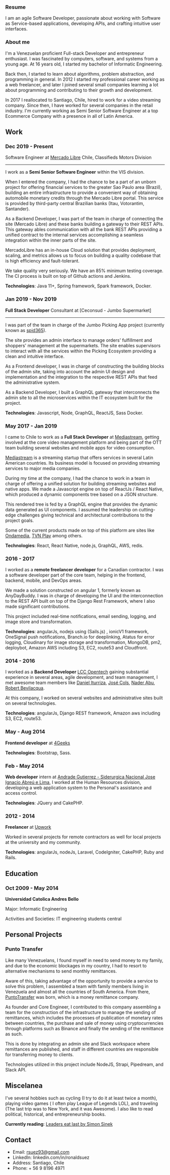 
### Resume

I am an agile Software Developer, passionate about working with Software as Service-based applications, developing APIs, and crafting intuitive user interfaces.

### About me

I'm a Venezuelan proficient Full-stack Developer and entrepreneur enthusiast. I was fascinated by computers, software, and systems from a young age. At 16 years old, I started my bachelor of Informatic Engineering.

Back then, I started to learn about algorithms, problem abstraction, and programming in general. In 2012 I started my professional career working as a web freelancer, and later I joined several small companies learning a lot about programming and contributing to their growth and development.

In 2017 I reallocated to Santiago, Chile, hired to work for a video streaming company. Since then, I have worked for several companies in the retail industry. I'm currently working as Semi Senior Software Engineer at a top Ecommerce Company with a presence in all of Latin America.

## Work

### Dec 2019 - Present

Software Engineer at [Mercado Libre](https://www.mercadolibre.cl/) Chile, Classifieds Motors Division

---

I work as a **Semi Senior Software Engineer** within the VIS division.

When I entered the company, I had the chance to be a part of an unborn project for offering financial services to the greater Sao Paulo area (Brazil), building an entire infrastructure to provide a convenient way of obtaining automobile monetary credits through the Mercado Libre portal. This service is provided by third-party central Brazilian banks (Itau, Votorantim, Santander).

As a Backend Developer, I was part of the team in charge of connecting the site (Mercado Libre) and these banks building a gateway to their REST APIs. This gateway ables communication with all the bank REST APIs providing a unified contract to the internal services accomplishing a seamless integration within the inner parts of the site.

MercadoLibre has an in-house Cloud solution that provides deployment, scaling, and metrics allows us to focus on building a quality codebase that is high efficiency and fault-tolerant. 

We take quality very seriously. We have an 85% minimum testing coverage. The CI process is built on top of Github actions and Jenkins.


**Technologies**: Java 11+, Spring framework, Spark framework, Docker.

### Jan 2019 - Nov 2019

**Full Stack Developer** Consultant at [Ceconsud - Jumbo Supermarket]

----

I was part of the team in charge of the Jumbo Picking App project (currently known as [spid365](https://spidchile.cl/)).

The site provides an admin interface to manage orders' fulfillment and shoppers' management at the supermarkets. The site enables supervisors to interact with all the services within the Picking Ecosystem providing a clean and intuitive interface.

As a Frontend developer, I was in charge of constructing the building blocks of the admin site, taking into account the admin UI design and implementation and the integration to the respective REST APIs that feed the administrative system.

As a Backend Developer, I built a GraphQL gateway that interconnects the admin site to all the microservices within the IT ecosystem built for the project.

**Technologies**: Javascript, Node, GraphQL, ReactJS, Sass Docker.

### May 2017 - Jan 2019

I came to Chile to work as a **Full Stack Developer** at [Mediastream](https://www.mediastre.am/), getting involved at the core video management platform and being part of the OTT team building several websites and mobile apps for video consumption. 

[Mediastream](https://www.mediastre.am/) is a streaming startup that offers services in several Latin American countries. Its business model is focused on providing streaming services to major media companies.

During my time at the company, I had the chance to work in a team in charge of offering a unified solution for building streaming websites and native apps. We made a Javascript engine on top of ReactJs / React Native, which produced a dynamic components tree based on a JSON structure.

This rendered tree is fed by a GraphQL engine that provides the dynamic data generated as UI components. I assumed the leadership on cutting-edge challenges giving technical and architectural contributions to the project goals.

Some of the current products made on top of this platform are sites like [Ondamedia](https://ondamedia.cl/), [TVN Play](https://www.tvnplay.cl/) among others.

 
**Technologies**: React, React Native, node.js, GraphQL, AWS, redis.
 
### 2016 - 2017

I worked as a **remote freelancer developer** for a Canadian contractor. I was a software developer part of the core team, helping in the frontend, backend, mobile, and DevOps areas.

We made a solution constructed on angular 1, formerly known as AnyDayBuddy. I was in charge of developing the UI and the interconnection to the  REST API built on top of the Django Rest Framework, where I also made significant contributions.

This project included real-time notifications, email sending, logging, and image store and transformation.

**Technologies**: angularJs, nodejs using (Sails.js) , ionicV1 framework, OneSignal push notifications, Branch.io for deeplinking, Atatus for error logging,  Cloudinary for image storage and transformation, MongoDB, pm2, deploybot, Amazon AWS including S3, EC2, route53 and Cloudfront. 

### 2014 - 2016

I worked as a **Backend Developer** [LCC Opentech](http://lccopen.tech/) gaining substantial experience in several areas, agile development, and team management, I met awesome team members like [Daniel Iturriza](https://github.com/diturriza), [José Cols](https://github.com/josecols), [Nader Abu](https://github.com/naderst), [Robert Bevilacqua](https://github.com/RBevilacqua).

At this company, I worked on several websites and administrative sites built on several technologies.

**Technologies**: angularJs, Django REST framework, Amazon aws including S3, EC2, route53. 

### May - Aug 2014

**Frontend developer** at [4Geeks](https://www.4geeks.co/es/inicio/)

**Technologies**: Bootstrap, Sass.

### Feb - May 2014

**Web developer** intern at [Andrade Gutierrez - Siderurgica Nacional Jose Ignacio Abreú e Lima](), I worked at the Human Resources division, developing a web application system to the Personal's assistance and access control.

**Technologies**: JQuery and CakePHP. 

### 2012 - 2014

**Freelancer** at [Upwork](https://www.upwork.com/freelancers/~01ba4f039661b19550) 

Worked in several projects for remote contractors as well for local projects at the university and my community.

**Technologies**: angularJs, nodeJs, Laravel, CodeIgniter, CakePHP, Ruby and Rails.

## Education

### Oct 2009 - May 2014

**Universidad Catolica Andres Bello**

Major: Informatic Engineering

Activities and Societies: IT engineering students central

## Personal Projects

### Punto Transfer

Like many Venezuelans, I found myself in need to send money to my family, and due to the economic blockages in my country, I had to resort to alternative mechanisms to send monthly remittances.

Aware of this, taking advantage of the opportunity to provide a service to solve this problem, I assembled a team with family members living in Venezuela and almost all the countries of South America. From there, [PuntoTransfer](https://www.instagram.com/punto_transfer/?hl=es) was born, which is a money remittance company.

As founder and Core Engineer, I contributed to this company assembling a team for the construction of the infrastructure to manage the sending of remittances, which includes the processes of publication of monetary rates between countries, the purchase and sale of money using cryptocurrencies through platforms such as Binance and finally the sending of the remittance as such.

This is done by integrating an admin site and Slack workspace where remittances are published, and staff in different countries are responsible for transferring money to clients.

Technologies utilized in this project include NodeJS, Strapi, Pipedream, and Slack API.

## Miscelanea

 I've several hobbies such as cycling (I try to do it at least twice a month), playing video games ( I often play League of Legends LOL), and traveling (The last trip was to New York, and it was Awesome). I also like to read political, historical, and entrepreneurship books.
 
 **Currently reading**: [Leaders eat last by Simon Sinek](https://www.blinkist.com/en/books/leaders-eat-last-en?utm_source=gsn&utm_medium=paid&utm_campaign=15800894060&utm_content=&utm_term=___c__CjwKCAiArOqOBhBmEiwAsgeLmdoFiJ_zEPPR9OLlzf7EbRSMWIqJmGOGPpSm1Spgel383rxKKzVPExoCoCIQAvD_BwE&gclid=CjwKCAiArOqOBhBmEiwAsgeLmdoFiJ_zEPPR9OLlzf7EbRSMWIqJmGOGPpSm1Spgel383rxKKzVPExoCoCIQAvD_BwE)
  
## Contact
  * Email: rsuez93@gmail.com
  * LinkedIn: linkedin.com/in/ronaldsuez
  * Address: Santiago, Chile
  * Phone: + 56 9 8196  4971
